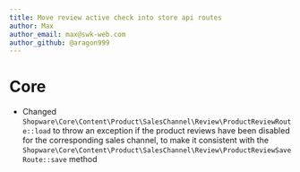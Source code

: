 ```yaml
---
title: Move review active check into store api routes
author: Max
author_email: max@swk-web.com
author_github: @aragon999
---
```

# Core
* Changed `Shopware\Core\Content\Product\SalesChannel\Review\ProductReviewRoute::load` to throw an exception if the product reviews have been disabled for the corresponding sales channel, to make it consistent with the `Shopware\Core\Content\Product\SalesChannel\Review\ProductReviewSaveRoute::save` method
